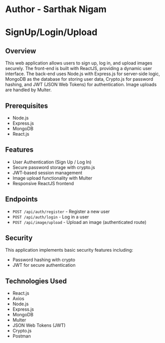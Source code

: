 # Author - Sarthak Nigam
# SignUp/Login/Upload

## Overview

This web application allows users to sign up, log in, and upload images securely. The front-end is built with ReactJS, providing a dynamic user interface. The back-end uses Node.js with Express.js for server-side logic, MongoDB as the database for storing user data, Crypto.js for password hashing, and JWT (JSON Web Tokens) for authentication. Image uploads are handled by Multer.

## Prerequisites

- Node.js
- Express.js
- MongoDB
- React.js

## Features

- User Authentication (Sign Up / Log In)
- Secure password storage with crypto.js
- JWT-based session management
- Image upload functionality with Multer
- Responsive ReactJS frontend

## Endpoints

- `POST /api/auth/register` - Register a new user
- `POST /api/auth/login` - Log in a user
- `POST /api/image/upload` - Upload an image (authenticated route)

## Security

This application implements basic security features including:
- Password hashing with crypto
- JWT for secure authentication

## Technologies Used

- React.js
- Axios
- Node.js
- Express.js
- MongoDB
- Multer
- JSON Web Tokens (JWT)
- Crypto.js
- Postman
